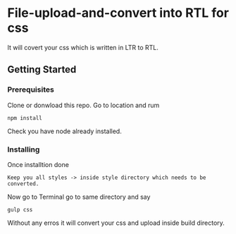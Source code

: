 # File-upload-and-convert into RTL for css

It will covert your css which is written in LTR to RTL.

## Getting Started

### Prerequisites

Clone or donwload this repo. Go to location and rum 

```
npm install 
```

Check you have node already installed. 

### Installing

Once installtion done
```
Keep you all styles -> inside style directory which needs to be converted. 
```

Now go to Terminal go to same directory and say 
```
gulp css
```

Without any erros it will convert your css and upload inside build directory.


